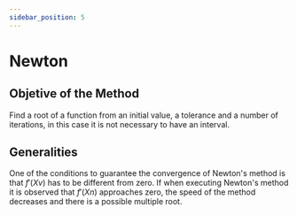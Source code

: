 ```yaml
---
sidebar_position: 5
---
```

# Newton

## Objetive of the Method 

Find a root of a function from an initial value, a tolerance and a number of iterations, in this case it is not necessary to have an interval.

 
## Generalities
 
One of the conditions to guarantee the convergence of Newton's method is that $f'(Xv)$ has to be different from zero. If when executing Newton's method it is observed that $f'(Xn)$ approaches zero, the speed of the method decreases and there is a possible multiple root.